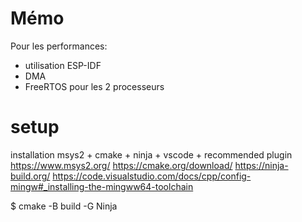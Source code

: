 # Mémo

Pour les performances:
- utilisation ESP-IDF
- DMA
- FreeRTOS pour les 2 processeurs


# setup
installation msys2 + cmake + ninja + vscode + recommended plugin
https://www.msys2.org/
https://cmake.org/download/
https://ninja-build.org/
https://code.visualstudio.com/docs/cpp/config-mingw#_installing-the-mingww64-toolchain

$ cmake -B build -G Ninja